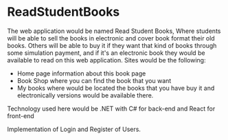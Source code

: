 # ReadStudentBooks

The web application would be named Read Student Books,
Where students will be able to sell the books in electronic and cover book format their old books.
Others will be able to buy it if they want that kind of books through some simulation payment,
and if it's an electronic book they would be available to read on this web application.
Sites would be the following:

- Home page information about this book page
- Book Shop where you can find the book that you want
- My books where would be located the books that you have buy it and electronically versions would be available there.

Technology used here would be .NET with C# for back-end and React for front-end

Implementation of Login and Register of Users.
